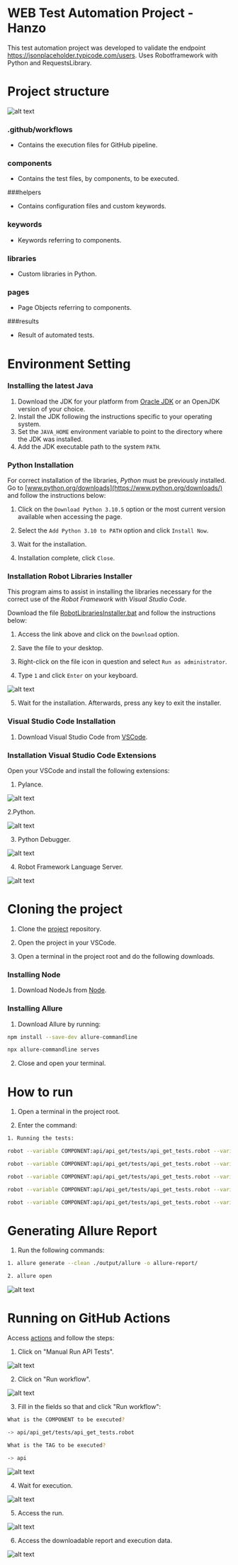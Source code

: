 # WEB Test Automation Project - Hanzo

This test automation project was developed to validate the endpoint https://jsonplaceholder.typicode.com/users. Uses Robotframework with Python and RequestsLibrary.

# Project structure

![alt text](images/image-15.png)

### .github/workflows

- Contains the execution files for GitHub pipeline.

### components

- Contains the test files, by components, to be executed.

###helpers

- Contains configuration files and custom keywords.

### keywords

- Keywords referring to components.

### libraries

- Custom libraries in Python.

### pages

- Page Objects referring to components.

###results

- Result of automated tests.

# Environment Setting

### Installing the latest Java

1. Download the JDK for your platform from [Oracle JDK](https://www.oracle.com/java/technologies/javase-jdk11-downloads.html) or an OpenJDK version of your choice.
2. Install the JDK following the instructions specific to your operating system.
3. Set the `JAVA_HOME` environment variable to point to the directory where the JDK was installed.
4. Add the JDK executable path to the system `PATH`.

### Python Installation

For correct installation of the libraries, _Python_ must be previously installed. Go to [www.python.org/downloads](https://www.python.org/downloads/) and follow the instructions below:

1. Click on the `Download Python 3.10.5` option or the most current version available when accessing the page.

2. Select the `Add Python 3.10 to PATH` option and click `Install Now`.

3. Wait for the installation.

4. Installation complete, click `Close`.

### Installation Robot Libraries Installer

This program aims to assist in installing the libraries necessary for the correct use of the _Robot Framework_ with _Visual Studio Code_.

Download the file [RobotLibrariesInstaller.bat](https://drive.google.com/file/d/1hDVbP7QXGrfOSxW8JUXmyRBSTf6HWnn7/view?usp=sharing) and follow the instructions below:

1. Access the link above and click on the `Download` option.

2. Save the file to your desktop.

3. Right-click on the file icon in question and select `Run as administrator`.

4. Type `1` and click `Enter` on your keyboard.

![alt text](images/image-4.png)

5. Wait for the installation. Afterwards, press any key to exit the installer.

### Visual Studio Code Installation

1. Download Visual Studio Code from [VSCode](https://code.visualstudio.com/download).

### Installation Visual Studio Code Extensions

Open your VSCode and install the following extensions:

1. Pylance.

![alt text](images/image.png)

2.Python.

![alt text](images/image-1.png)

3. Python Debugger.

![alt text](images/image-2.png)

4. Robot Framework Language Server.

![alt text](images/image-3.png)

# Cloning the project

1. Clone the [project](https://github.com/hyggedigitaltecnologia/web-tests-hanzo.git) repository.

2. Open the project in your VSCode.

3. Open a terminal in the project root and do the following downloads.

### Installing Node

1. Download NodeJs from [Node](https://nodejs.org/en/download).

### Installing Allure

1. Download Allure by running:

```bash
npm install --save-dev allure-commandline

npx allure-commandline serves
```

2. Close and open your terminal.

# How to run

1. Open a terminal in the project root.

2. Enter the command:

```bash
1. Running the tests:

robot --variable COMPONENT:api/api_get/tests/api_get_tests.robot --variable TAG:api controller.robot

robot --variable COMPONENT:api/api_get/tests/api_get_tests.robot --variable TAG:validation_of_status_code_200 controller.robot

robot --variable COMPONENT:api/api_get/tests/api_get_tests.robot --variable TAG:json_structure_validation controller.robot

robot --variable COMPONENT:api/api_get/tests/api_get_tests.robot --variable TAG:validation_of_specific_values_for_a_use controller.robot

robot --variable COMPONENT:api/api_get/tests/api_get_tests.robot --variable TAG:list_size_validation controller.robot
```

# Generating Allure Report

1. Run the following commands:

```bash
1. allure generate --clean ./output/allure -o allure-report/

2. allure open
```
![alt text](images/image-5.png)

# Running on GitHub Actions

Access [actions](https://github.com/hyggedigitaltecnologia/api-tests-hanzo/actions) and follow the steps:

1. Click on "Manual Run API Tests".

![alt text](images/image-6.png)

2. Click on "Run workflow".

![alt text](images/image-7.png)

3. Fill in the fields so that and click "Run workflow":

```bash
What is the COMPONENT to be executed?

-> api/api_get/tests/api_get_tests.robot

What is the TAG to be executed?

-> api
```

![alt text](images/image-8.png)

4. Wait for execution.

![alt text](images/image-10.png)

5. Access the run.

![alt text](images/image-11.png)

6. Access the downloadable report and execution data.

![alt text](images/image-12.png)